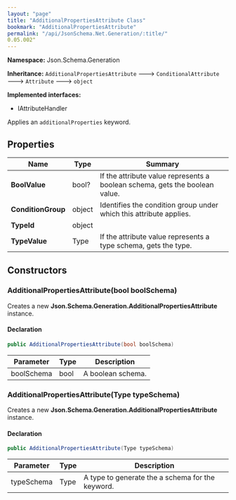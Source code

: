 ```yaml
---
layout: "page"
title: "AdditionalPropertiesAttribute Class"
bookmark: "AdditionalPropertiesAttribute"
permalink: "/api/JsonSchema.Net.Generation/:title/"
0.05.002"
---
```

**Namespace:** Json.Schema.Generation

**Inheritance:**
`AdditionalPropertiesAttribute`
 🡒 
`ConditionalAttribute`
 🡒 
`Attribute`
 🡒 
`object`

**Implemented interfaces:**

- IAttributeHandler

Applies an `additionalProperties` keyword.

## Properties

| Name | Type | Summary |
|---|---|---|
| **BoolValue** | bool? | If the attribute value represents a boolean schema, gets the boolean value. |
| **ConditionGroup** | object | Identifies the condition group under which this attribute applies. |
| **TypeId** | object |  |
| **TypeValue** | Type | If the attribute value represents a type schema, gets the type. |

## Constructors

### AdditionalPropertiesAttribute(bool boolSchema)

Creates a new **Json.Schema.Generation.AdditionalPropertiesAttribute** instance.

#### Declaration

```c#
public AdditionalPropertiesAttribute(bool boolSchema)
```

| Parameter | Type | Description |
|---|---|---|
| boolSchema | bool | A boolean schema. |


### AdditionalPropertiesAttribute(Type typeSchema)

Creates a new **Json.Schema.Generation.AdditionalPropertiesAttribute** instance.

#### Declaration

```c#
public AdditionalPropertiesAttribute(Type typeSchema)
```

| Parameter | Type | Description |
|---|---|---|
| typeSchema | Type | A type to generate the a schema for the keyword. |


